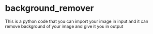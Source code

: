 # background_remover
This is a python code that you can import your image in input and it can remove background of your image and give it you in output
